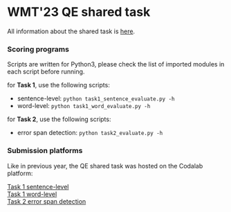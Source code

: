 # WMT'23 QE shared task

All information about the shared task is [here](https://wmt-qe-task.github.io/).

### Scoring programs

Scripts are written for Python3, please check the list of imported modules in each script before running.

for **Task 1**, use the following scripts:
* sentence-level:  `python task1_sentence_evaluate.py -h` 
* word-level:  `python task1_word_evaluate.py -h` 

for **Task 2**, use the following scripts:
* error span detection:  `python task2_evaluate.py -h` 


### Submission platforms

Like in previous year, the QE shared task was hosted on the Codalab platform:

[Task 1 sentence-level](https://codalab.lisn.upsaclay.fr/competitions/15043)  
[Task 1 word-level](https://codalab.lisn.upsaclay.fr/competitions/15044)  
[Task 2 error span detection](https://codalab.lisn.upsaclay.fr/competitions/15045)  
